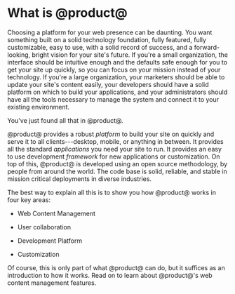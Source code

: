 # What is @product@ [](id=what-is-liferay)

Choosing a platform for your web presence can be daunting. You want something
built on a solid technology foundation, fully featured, fully customizable, easy
to use, with a solid record of success, and a forward-looking, bright vision for
your site's future. If you're a small organization, the interface should be
intuitive enough and the defaults safe enough for you to get your site up
quickly, so you can focus on your mission instead of your technology. If you're
a large organization, your marketers should be able to update your site's
content easily, your developers should have a solid platform on which to build
your applications, and your administrators should have all the tools necessary
to manage the system and connect it to your existing environment. 

You've just found all that in @product@. 

@product@ provides a robust *platform* to build your site on quickly and serve
it to all clients---desktop, mobile, or anything in between. It provides all the
standard *applications* you need your site to run. It provides an easy to use
development *framework* for new applications or customization. On top of this,
@product@ is developed using an open source methodology, by people from around
the world. The code base is solid, reliable, and stable in mission critical
deployments in diverse industries. 

The best way to explain all this is to show you how @product@ works in four key
areas: 

- Web Content Management 

- User collaboration

- Development Platform

- Customization

Of course, this is only part of what @product@ can do, but it suffices as an
introduction to how it works. Read on to learn about @product@'s web content
management features. 
